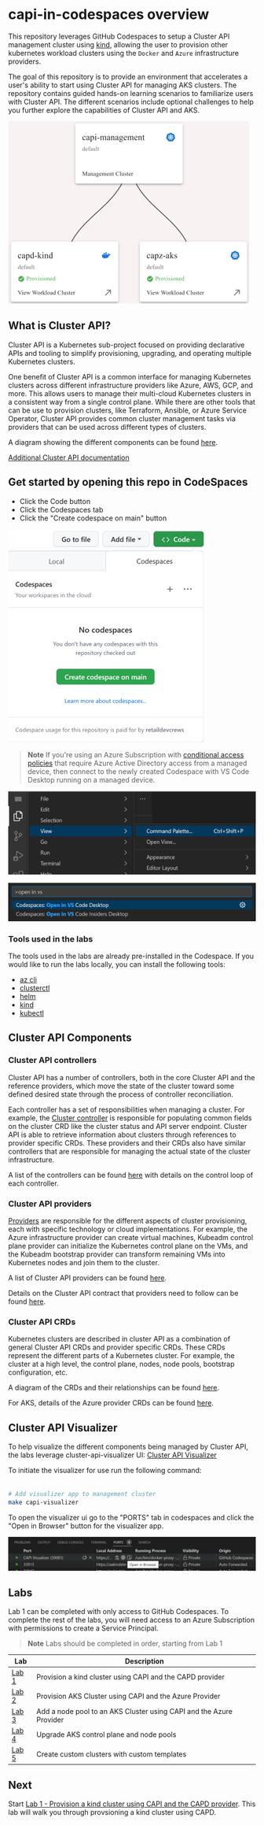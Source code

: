 # capi-in-codespaces overview

This repository leverages GitHub Codespaces to setup a Cluster API management cluster using [kind](https://kind.sigs.k8s.io/), allowing the user to provision other kubernetes workload clusters using the `Docker` and `Azure` infrastructure providers.

The goal of this repository is to provide an environment that accelerates a user's ability to start using Cluster API for managing AKS clusters.   The repository contains guided hands-on learning scenarios to familiarize users with Cluster API. The different scenarios include optional challenges to help you further explore the capabilities of Cluster API and AKS.

![Cluster API Visualizer](/images/capi-visualizer.png)

## What is Cluster API?

Cluster API is a Kubernetes sub-project focused on providing declarative APIs and tooling to simplify provisioning, upgrading, and operating multiple Kubernetes clusters.

One benefit of Cluster API is a common interface for managing Kubernetes clusters across different infrastructure providers like Azure, AWS, GCP, and more. This allows users to manage their multi-cloud Kubernetes clusters in a consistent way from a single control plane. While there are other tools that can be use to provision clusters, like Terraform, Ansible, or Azure Service Operator, Cluster API provides common cluster management tasks via providers that can be used across different types of clusters.

A diagram showing the different components can be found [here](https://cluster-api.sigs.k8s.io/user/concepts.html).

[Additional Cluster API documentation](https://cluster-api.sigs.k8s.io/)

## Get started by opening this repo in CodeSpaces

- Click the Code button
- Click the Codespaces tab
- Click the "Create codespace on main" button

![Create a codespace](/images/create-codespace.png)

> **Note**
> If you're using an Azure Subscription with [conditional access policies](https://learn.microsoft.com/en-us/azure/active-directory/conditional-access/overview) that require Azure Active Directory access from a managed device, then connect to the newly created Codespace with VS Code Desktop running on a managed device.

![Open Codespace command palette](/images/open-command-palette.png)

![Open in VS Code Desktop](/images/open-in-vscode-desktop.png)

### Tools used in the labs

The tools used in the labs are already pre-installed in the Codespace. If you would like to run the labs locally, you can install the following tools:

- [az cli](https://learn.microsoft.com/en-us/cli/azure/install-azure-cli)
- [clusterctl](https://cluster-api.sigs.k8s.io/user/quick-start.html#install-clusterctl)
- [helm](https://helm.sh/docs/intro/install)
- [kind](https://kind.sigs.k8s.io/docs/user/quick-start/#installation)
- [kubectl](https://kubernetes.io/docs/tasks/tools/#kubectl)

## Cluster API Components

### Cluster API controllers

Cluster API has a number of controllers, both in the core Cluster API and the reference providers, which move the state of the cluster toward some defined desired state through the process of controller reconciliation.

Each controller has a set of responsibilities when managing a cluster. For example, the [Cluster controller](https://cluster-api.sigs.k8s.io/developer/architecture/controllers/cluster.html) is responsible for populating common fields on the cluster CRD like the cluster status and API server endpoint. Cluster API is able to retrieve information about clusters through references to provider specific CRDs. These providers and their CRDs also have similar controllers that are responsible for managing the actual state of the cluster infrastructure.

A list of the controllers can be found [here](https://cluster-api.sigs.k8s.io/developer/architecture/controllers.html) with details on the control loop of each controller.

### Cluster API providers

[Providers](https://cluster-api.sigs.k8s.io/reference/glossary.html#provider) are responsible for the different aspects of cluster provisioning, each with specific technology or cloud implementations. For example, the Azure infrastructure provider can create virtual machines, Kubeadm control plane provider can initialize the Kubernetes control plane on the VMs, and the Kubeadm bootstrap provider can transform remaining VMs into Kubernetes nodes and join them to the cluster.

A list of Cluster API providers can be found [here](https://cluster-api.sigs.k8s.io/reference/providers.html).

Details on the Cluster API contract that providers need to follow can be found [here](https://cluster-api.sigs.k8s.io/developer/providers/contracts.html).

### Cluster API CRDs

Kubernetes clusters are described in cluster API as a combination of general Cluster API CRDs and provider specific CRDs. These CRDs represent the different parts of a Kubernetes cluster. For example, the cluster at a high level, the control plane, nodes, node pools, bootstrap configuration, etc.

A diagram of the CRDs and their relationships can be found [here](https://cluster-api.sigs.k8s.io/developer/crd-relationships.html).

For AKS, details of the Azure provider CRDs can be found [here](https://capz.sigs.k8s.io/topics/managedcluster.html#specification).

## Cluster API Visualizer

To help visualize the different components being managed by Cluster API, the labs leverage cluster-api-visualizer UI:
[Cluster API Visualizer](https://github.com/Jont828/cluster-api-visualizer#readme)

To initiate the visualizer for use run the following command:

```bash

# Add visualizer app to management cluster
make capi-visualizer

```

To open the visualizer ui go to the "PORTS" tab in codespaces and click the "Open in Browser" button for the visualizer app.

![Open Cluster API Visualizer](images/open-capi-visualizer.png)

## Labs

Lab 1 can be completed with only access to GitHub Codespaces. To complete the rest of the labs, you will need access to an Azure Subscription with permissions to create a Service Principal.

> **Note**
> Labs should be completed in order, starting from Lab 1

| Lab  | Description |
| ------------- | -------- |
| [Lab 1](./docs/1-kind-cluster.md) | Provision a kind cluster using CAPI and the CAPD provider|
| [Lab 2](./docs/2-managed-aks-cluster.md)| Provision AKS Cluster using CAPI and the Azure Provider |
| [Lab 3](./docs/3-add-nodepool.md) | Add a node pool to an AKS Cluster using CAPI and the Azure Provider |
| [Lab 4](./docs/4-upgrade-k8s.md) | Upgrade AKS control plane and node pools |
| [Lab 5](./docs/5-configure-custom-cluster.md) | Create custom clusters with custom templates |

## Next

Start [Lab 1 - Provision a kind cluster using CAPI and the CAPD provider](./docs/1-kind-cluster.md). This lab will walk you through provsioning a kind cluster using CAPD.
